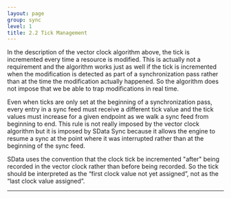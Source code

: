 ```yaml
---
layout: page
group: sync
level: 1
title: 2.2 Tick Management
---
```


In the description of the vector clock algorithm above, the tick is
incremented every time a resource is modified. This is actually not a
requirement and the algorithm works just as well if the tick is incremented when
the modification is detected&nbsp;as part of&nbsp;a synchronization pass rather than at
the time the modification actually happened. So the algorithm does not impose
that we be able to trap modifications in real time.

Even when ticks are only set at the beginning of a synchronization pass,
every entry in a sync feed must receive a different tick value and the tick
values must increase for a given endpoint as we walk a sync feed from beginning
to end. This rule is not really imposed by the vector clock algorithm but it is
imposed by SData Sync because it allows the engine to resume a sync at the point
where it was interrupted rather than at the beginning of the sync feed.

SData uses the convention that the clock tick be incremented "after" being
recorded in the&nbsp;vector clock rather than before being recorded.&nbsp;So the tick
should be interpreted as the “first clock value not yet assigned”, not as the
“last clock&nbsp;value assigned”.

* * *